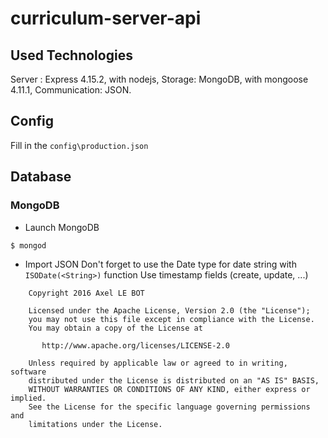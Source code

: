 # curriculum-server-api

## Used Technologies

Server : Express 4.15.2, with nodejs,
Storage: MongoDB, with mongoose 4.11.1,
Communication: JSON.

## Config
Fill in the `config\production.json`

## Database

### MongoDB

- Launch MongoDB

```shell
$ mongod
```

- Import JSON
Don't forget to use the Date type for date string with `ISODate(<String>)` function
Use timestamp fields (create, update, ...)

```
    Copyright 2016 Axel LE BOT

    Licensed under the Apache License, Version 2.0 (the "License");
    you may not use this file except in compliance with the License.
    You may obtain a copy of the License at

       http://www.apache.org/licenses/LICENSE-2.0

    Unless required by applicable law or agreed to in writing, software
    distributed under the License is distributed on an "AS IS" BASIS,
    WITHOUT WARRANTIES OR CONDITIONS OF ANY KIND, either express or implied.
    See the License for the specific language governing permissions and
    limitations under the License.
```